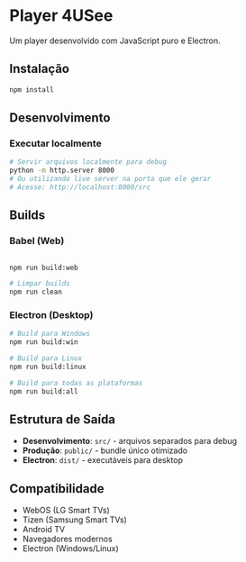 # Player 4USee

Um player desenvolvido com JavaScript puro e Electron.

## Instalação

```bash
npm install
```

## Desenvolvimento

### Executar localmente
```bash
# Servir arquivos localmente para debug
python -m http.server 8000
# Ou utilizando live server na porta que ele gerar
# Acesse: http://localhost:8000/src
```

## Builds

### Babel (Web)
```bash

npm run build:web

# Limpar builds
npm run clean
```

### Electron (Desktop)
```bash
# Build para Windows
npm run build:win

# Build para Linux
npm run build:linux

# Build para todas as plataformas
npm run build:all
```

## Estrutura de Saída

- **Desenvolvimento**: `src/` - arquivos separados para debug
- **Produção**: `public/` - bundle único otimizado
- **Electron**: `dist/` - executáveis para desktop

## Compatibilidade

- WebOS (LG Smart TVs)
- Tizen (Samsung Smart TVs)  
- Android TV
- Navegadores modernos
- Electron (Windows/Linux)